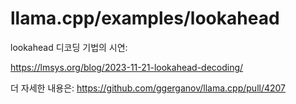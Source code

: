 # llama.cpp/examples/lookahead

lookahead 디코딩 기법의 시연:

https://lmsys.org/blog/2023-11-21-lookahead-decoding/

더 자세한 내용은: https://github.com/ggerganov/llama.cpp/pull/4207

